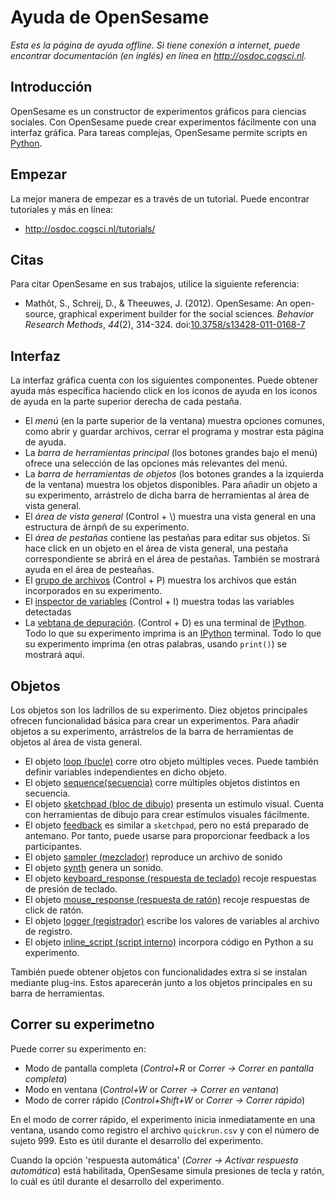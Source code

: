# Ayuda de OpenSesame

*Esta es la página de ayuda offline. Si tiene conexión a internet, 
puede encontrar documentación (en inglés) en línea en <http://osdoc.cogsci.nl>.*

## Introducción

OpenSesame es un constructor de experimentos gráficos para ciencias sociales. Con OpenSesame puede crear experimentos fácilmente con una interfaz gráfica. Para tareas complejas, OpenSesame permite scripts en [Python].

## Empezar

La mejor manera de empezar es a través de un tutorial. Puede encontrar tutoriales y más en línea: 

- <http://osdoc.cogsci.nl/tutorials/>

## Citas

Para citar OpenSesame en sus trabajos, utilice la siguiente referencia: 

- Mathôt, S., Schreij, D., & Theeuwes, J. (2012). OpenSesame: An open-source, graphical experiment builder for the social sciences. *Behavior Research Methods*, *44*(2), 314-324. doi:[10.3758/s13428-011-0168-7](http://dx.doi.org/10.3758/s13428-011-0168-7)

## Interfaz

La interfaz gráfica cuenta con los siguientes componentes. Puede obtener 
ayuda más específica haciendo click en los iconos de ayuda en los iconos de ayuda en la parte superior derecha de 
cada pestaña.

- El *menú* (en la parte superior de la ventana) muestra opciones comunes, como abrir y guardar archivos, cerrar el programa y mostrar esta página de ayuda. 
- La *barra de herramientas principal* (los botones grandes bajo el menú) ofrece una selección de las opciones más relevantes del menú. 
- La *barra de herramientas de objetos* (los botones grandes a la izquierda de la ventana) muestra los objetos disponibles. Para añadir un objeto a su experimento, arrástrelo de dicha barra de herramientas al área de vista general.
- El *área de vista general* (Control + \\) muestra una vista general en una estructura de árnpñ de su experimento. 
- El *área de pestañas* contiene las pestañas para editar sus objetos. Si hace click en un objeto en el área de vista general, una pestaña correspondiente se abrirá en el área de pestañas. También se mostrará ayuda en el área de pesteañas.
- El [grupo de archivos](opensesame://help.pool) (Control + P) muestra los archivos que están incorporados en su experimento. 
-   El [inspector de variables](opensesame://help.extension.variable_inspector) (Control + I) muestra todas las variables detectadas
-   La [vebtana de depuración](opensesame://help.stdout). (Control + D) es una terminal de [IPython]. Todo lo que su experimento imprima is an [IPython] terminal. Todo lo que su experimento imprima (en otras palabras, usando `print()`) se mostrará aquí.

## Objetos

Los objetos son los ladrillos de su experimento. Diez objetos principales ofrecen funcionalidad básica para crear un experimentos. Para añadir objetos a su experimento, arrástrelos de la barra de herramientas de objetos al área de vista general. 

- El objeto [loop (bucle)](opensesame://help.loop) corre otro objeto múltiples veces. Puede también definir variables independientes en dicho objeto.
- El objeto [sequence(secuencia)](opensesame://help.sequence) corre múltiples objetos distintos en secuencia. 
- El objeto [sketchpad (bloc de dibujo)](opensesame://help.sketchpad) presenta un estímulo visual. Cuenta con herramientas de dibujo para crear estímulos visuales fácilmente.
- El objeto [feedback](opensesame://help.feedback) es similar a `sketchpad`, pero no está preparado de antemano. Por tanto, puede usarse para proporcionar feedback a los participantes.
- El objeto [sampler (mezclador)](opensesame://help.sampler) reproduce un archivo de sonido
- El objeto [synth](opensesame://help.synth) genera un sonido.
- El objeto [keyboard_response (respuesta de teclado)](opensesame://help.keyboard_response) recoje respuestas de presión de teclado.
- El objeto [mouse_response (respuesta de ratón)](opensesame://help.mouse_response) recoje respuestas de click de ratón. 
- El objeto [logger (registrador)](opensesame://help.logger) escribe los valores de variables al archivo de registro. 
- El objeto [inline_script (script interno)](opensesame://help.inline_script) incorpora código en Python a su experimento. 

También puede obtener objetos con funcionalidades extra si se instalan mediante plug-ins. Estos aparecerán junto a los objetos principales en su barra de herramientas. 

## Correr su experimetno

Puede correr su experimento en:

- Modo de pantalla completa (*Control+R* or *Correr -> Correr en pantalla completa*)
- Modo en ventana (*Control+W* or *Correr -> Correr en ventana*)
- Modo de correr rápido (*Control+Shift+W* or *Correr -> Correr rápido*)

En el modo de correr rápido, el experimento inicia inmediatamente en una ventana, usando como registro el archivo `quickrun.csv` y con el número de sujeto 999. Esto es útil durante el desarrollo del experimento. 

Cuando la opción 'respuesta automática' (*Correr -> Activar respuesta automática*) está habilitada, OpenSesame simula presiones de tecla y ratón, lo cuál es útil durante el desarrollo del experimento. 

[python]: http://www.python.org/
[ipython]: http://www.ipython.org/
